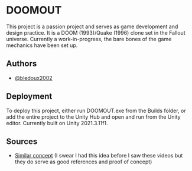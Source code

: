 # DOOMOUT

This project is a passion project and serves as game development and design practice. It is a DOOM (1993)/Quake (1996) clone set in the Fallout universe. Currently a work-in-progress, the bare bones of the game mechanics have been set up.


## Authors

- [@bledoux2002](https://www.github.com/bledoux2002)


## Deployment

To deploy this project, either run DOOMOUT.exe from the Builds folder, or add the entire project to the Unity Hub and open and run from the Unity editor. Currently built on Unity 2021.3.11f1.


## Sources

- [Similar concept](https://www.youtube.com/@saurx1116) (I swear I had this idea before I saw these videos but they do serve as good references and proof of concept)
